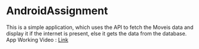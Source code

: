 # AndroidAssignment

This is a simple application, which uses the API to fetch the Moveis data and display it if the internet is present, else it gets the data from the database.
App Working Video : <a href="https://drive.google.com/file/d/170Vyh8WO5nXF6Yzx4fXaNA6E5bgslfen/view?usp=sharing">Link</a>
